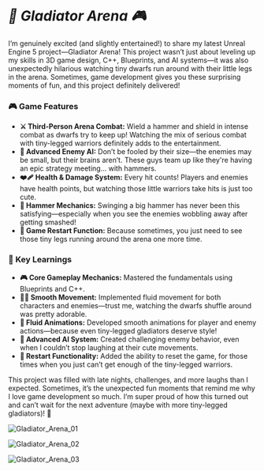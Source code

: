 # ***🚀 Gladiator Arena 🎮***

I’m genuinely excited (and slightly entertained!) to share my latest Unreal Engine 5 project—Gladiator Arena! This project wasn’t just about leveling up my skills in 3D game design, C++, Blueprints, and AI systems—it was also unexpectedly hilarious watching tiny dwarfs run around with their little legs in the arena. Sometimes, game development gives you these surprising moments of fun, and this project definitely delivered!

### **🎮 Game Features**
- **⚔️ Third-Person Arena Combat:** Wield a hammer and shield in intense combat as dwarfs try to keep up! Watching the mix of serious combat with tiny-legged warriors definitely adds to the entertainment.
- **🤖 Advanced Enemy AI:** Don’t be fooled by their size—the enemies may be small, but their brains aren’t. These guys team up like they're having an epic strategy meeting... with hammers.
- **❤️‍🩹 Health & Damage System:** Every hit counts! Players and enemies have health points, but watching those little warriors take hits is just too cute.
- **🔨 Hammer Mechanics:** Swinging a big hammer has never been this satisfying—especially when you see the enemies wobbling away after getting smashed!
- **🔄 Game Restart Function:** Because sometimes, you just need to see those tiny legs running around the arena one more time.

### **🧠 Key Learnings**
- **🎮 Core Gameplay Mechanics:** Mastered the fundamentals using Blueprints and C++.
- **🏃‍♂️ Smooth Movement:** Implemented fluid movement for both characters and enemies—trust me, watching the dwarfs shuffle around was pretty adorable.
- **🎥 Fluid Animations:** Developed smooth animations for player and enemy actions—because even tiny-legged gladiators deserve style!
- **🧠 Advanced AI System:** Created challenging enemy behavior, even when I couldn’t stop laughing at their cute movements.
- **🔄 Restart Functionality:** Added the ability to reset the game, for those times when you just can’t get enough of the tiny-legged warriors.

This project was filled with late nights, challenges, and more laughs than I expected. Sometimes, it’s the unexpected fun moments that remind me why I love game development so much. I’m super proud of how this turned out and can’t wait for the next adventure (maybe with more tiny-legged gladiators)! 💪

![Gladiator_Arena_01](https://github.com/user-attachments/assets/74810316-abd8-4670-92f5-d098d0a396be)

![Gladiator_Arena_02](https://github.com/user-attachments/assets/3cfaea63-37b2-4077-9379-7db0b3a2d11d)

![Gladiator_Arena_03](https://github.com/user-attachments/assets/ce897d91-c211-4511-bfae-8c1a47ed9f17)

